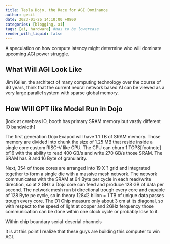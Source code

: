 ```yaml
---
title: Tesla Dojo, the Race for AGI Dominance
author: gesit
date: 2023-01-26 14:10:00 +0800
categories: [blogging, ai]
tags: [ai, hardware] #has to be lowercase
render_with_liquid: false
---
```


A speculation on how compute latency might determine who will dominate upcoming AGI power struggle. 

## What Will AGI Look Like 
Jim Keller, the architect of many computing technology over the course of 40 years, think that the current neural network based AI can be viewed as a very large parallel system with sparse global memory. 


## How Will GPT like Model Run in Dojo 

[look at cerebras IO, booth has primary SRAM memory but vastly different IO bandwidth]

The first generation Dojo Exapod will have 1.1 TB of SRAM memory. Those memory are divided into chunk the size of 1.25 MB that reside inside a single core custom RISC-V like CPU. The CPU can churn 1 TOPS[footnote] bf16 with the ability to read 400 GB/s and write 270 GB/s those SRAM. The SRAM has 8 and 16 Byte of granularity.

Next, 354 of those cores are arranged into 19 X ? grid and integrated together to form a single die with a massive mesh network. The network communicates with the SRAM at 64 Byte per cycle in each read/write direction, so at 2 GHz a Dojo core can feed and produce 128 GB of data per second. The network mesh run bi directional trough every core and capable of 128 Byte pe cycle, so in theory 128*4*2 bilion = 1 TB of unique data passes trough every core. 
The D1 Chip measure only about 3 cm at its diagonal, so with respect to the speed of light at copper and 2GHz ferquency those communication can be done within one clock cycle or probably lose to it.

Within chip boundary serial-deserial channels 








It is at this point I realize that these guys are building this computer to win AGI.



















































